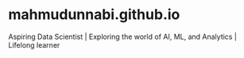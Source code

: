 # mahmudunnabi.github.io
Aspiring Data Scientist | Exploring the world of AI, ML, and Analytics | Lifelong learner
